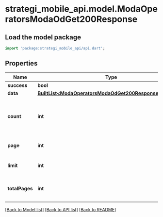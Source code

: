 # strategi_mobile_api.model.ModaOperatorsModaOdGet200Response

## Load the model package
```dart
import 'package:strategi_mobile_api/api.dart';
```

## Properties
Name | Type | Description | Notes
------------ | ------------- | ------------- | -------------
**success** | **bool** |  | [optional] 
**data** | [**BuiltList&lt;ModaOperatorsModaOdGet200ResponseDataInner&gt;**](ModaOperatorsModaOdGet200ResponseDataInner.md) |  | [optional] 
**count** | **int** | Total number of items that match the filter criteria | [optional] 
**page** | **int** | Current page number | [optional] 
**limit** | **int** | Number of items per page | [optional] 
**totalPages** | **int** | Total number of pages available | [optional] 

[[Back to Model list]](../README.md#documentation-for-models) [[Back to API list]](../README.md#documentation-for-api-endpoints) [[Back to README]](../README.md)


